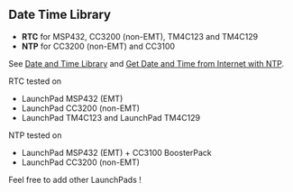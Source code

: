 ## Date Time Library

* **RTC** for MSP432, CC3200 (non-EMT), TM4C123 and TM4C129
* **NTP** for CC3200 (non-EMT) and CC3100

See [Date and Time Library](http://embeddedcomputing.weebly.com/date-and-time-library.html) and [Get Date and Time from Internet with NTP](http://embeddedcomputing.weebly.com/get-date-and-time-from-internet-with-ntp.html).

RTC tested on 

* LaunchPad MSP432 (EMT)
* LaunchPad CC3200 (non-EMT)
* LaunchPad TM4C123 and LaunchPad TM4C129

NTP tested on 

* LaunchPad MSP432 (EMT) + CC3100 BoosterPack
* LaunchPad CC3200 (non-EMT)

Feel free to add other LaunchPads !